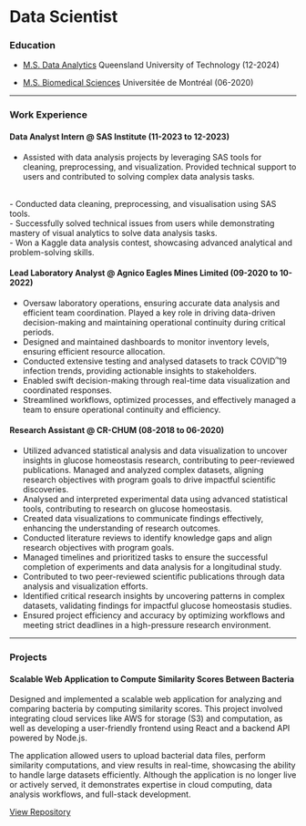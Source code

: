 # Data Scientist

### Education
- <u>M.S. Data Analytics</u> Queensland University of Technology (12-2024)

- <u>M.S. Biomedical Sciences</u> Universitée de Montréal (06-2020)
  
---
### Work Experience

#### Data Analyst Intern @ SAS Institute (11-2023 to 12-2023)
-	Assisted with data analysis projects by leveraging SAS tools for cleaning, preprocessing, and visualization. Provided technical support to users and contributed to solving complex data analysis tasks.
<br />
-	Conducted data cleaning, preprocessing, and visualisation using SAS tools.
<br />
-	Successfully solved technical issues from users while demonstrating mastery of visual analytics to solve data analysis tasks.
<br />
-	Won a Kaggle data analysis contest, showcasing advanced analytical and problem-solving skills.

#### Lead Laboratory Analyst @ Agnico Eagles Mines Limited (09-2020 to 10-2022)
-	Oversaw laboratory operations, ensuring accurate data analysis and efficient team coordination. Played a key role in driving data-driven decision-making and maintaining operational continuity during critical periods.
-	Designed and maintained dashboards to monitor inventory levels, ensuring efficient resource allocation.
-	Conducted extensive testing and analysed datasets to track COVID՞19 infection trends, providing actionable insights to stakeholders.
-	Enabled swift decision-making through real-time data visualization and coordinated responses.
-	Streamlined workflows, optimized processes, and effectively managed a team to ensure operational continuity and efficiency.

#### Research Assistant @ CR-CHUM (08-2018 to 06-2020)
-	Utilized advanced statistical analysis and data visualization to uncover insights in glucose homeostasis research, contributing to peer-reviewed publications. Managed and analyzed complex datasets, aligning research objectives with program goals to drive impactful scientific discoveries.
-	Analysed and interpreted experimental data using advanced statistical tools, contributing to research on glucose homeostasis.
-	Created data visualizations to communicate findings effectively, enhancing the understanding of research outcomes.
-	Conducted literature reviews to identify knowledge gaps and align research objectives with program goals.
-	Managed timelines and prioritized tasks to ensure the successful completion of experiments and data analysis for a longitudinal study.
-	Contributed to two peer-reviewed scientific publications through data analysis and visualization efforts.
-	Identified critical research insights by uncovering patterns in complex datasets, validating findings for impactful glucose homeostasis studies.
-	Ensured project efficiency and accuracy by optimizing workflows and meeting strict deadlines in a high-pressure research environment.

---
### Projects

#### Scalable Web Application to Compute Similarity Scores Between Bacteria
Designed and implemented a scalable web application for analyzing and comparing bacteria by computing similarity scores. This project involved integrating cloud services like AWS for storage (S3) and computation, as well as developing a user-friendly frontend using React and a backend API powered by Node.js.

The application allowed users to upload bacterial data files, perform similarity computations, and view results in real-time, showcasing the ability to handle large datasets efficiently. Although the application is no longer live or actively served, it demonstrates expertise in cloud computing, data analysis workflows, and full-stack development.

[View Repository](https://github.com/ArthurG-data/web-app-bacteria-comp)
